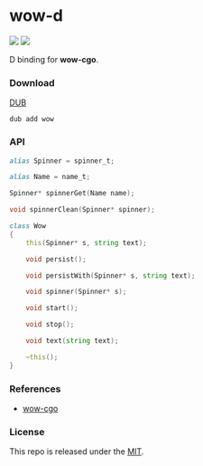 # wow-d

[![](https://img.shields.io/github/v/tag/thechampagne/wow-d?label=version)](https://github.com/thechampagne/wow-d/releases/latest) [![](https://img.shields.io/github/license/thechampagne/wow-d)](https://github.com/thechampagne/wow-d/blob/main/LICENSE)

D binding for **wow-cgo**.

### Download
[DUB](https://code.dlang.org/packages/wow/)

```
dub add wow
```

### API

```d
alias Spinner = spinner_t;

alias Name = name_t;

Spinner* spinnerGet(Name name);

void spinnerClean(Spinner* spinner);

class Wow
{
    this(Spinner* s, string text);

    void persist();

    void persistWith(Spinner* s, string text);

    void spinner(Spinner* s);

    void start();

    void stop();

    void text(string text);

    ~this();
}
```

### References
 - [wow-cgo](https://github.com/thechampagne/wow-cgo)

### License

This repo is released under the [MIT](https://github.com/thechampagne/wow-d/blob/main/LICENSE).